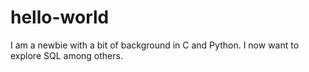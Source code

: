 # hello-world

I am a newbie with a bit of background in C and Python. I now want to explore SQL among others.
